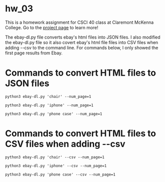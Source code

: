 # hw_03
This is a homework assignment for CSCI 40 class at Claremont McKenna College. Go to the [project page](https://github.com/mikeizbicki/cmc-csci040/tree/2021fall/hw_03) to learn more!

The ebay-dl.py file converts ebay's html files into JSON files. I also modified the ebay-dl.py file so it also 
covert ebay's html file files into CSV files when adding --csv to the command line. For commands below, I only showed the first page results from Ebay. 

# Commands to convert HTML files to JSON files
```
python3 ebay-dl.py 'chair' --num_page=1
```
```
python3 ebay-dl.py 'iphone' --num_page=1
```
```
python3 ebay-dl.py 'phone case' --num_page=1
```

# Commands to convert HTML files to CSV files when adding --csv
```
python3 ebay-dl.py 'chair' --csv --num_page=1
```
```
python3 ebay-dl.py 'iphone' --csv --num_page=1
```
```
python3 ebay-dl.py 'phone case' --csv --num_page=1
```